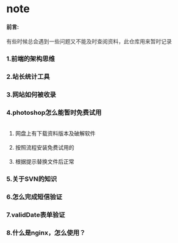 # note

<h4>前言:</h4>
<p style="color:#333;">有些时候总会遇到一些问题又不能及时查阅资料，此仓库用来暂时记录</>
<h3>1.前端的架构思维</h3>
<h3>2.站长统计工具</h3>
<h3>3.网站如何被收录</h3>
<h3>4.photoshop怎么能暂时免费试用</h3>
<ol>
  <li>网盘上有下载资料版本及破解软件</li>
    <li>按照流程安装免费试用的</li>
    <li>根据提示替换文件后正常</li>
</ol>
<h3>5.关于SVN的知识</h3>
<h3>6.怎么完成短信验证</h3>
<h3>7.validDate表单验证</h3>
<h3>8.什么是nginx，怎么使用？</h3>

